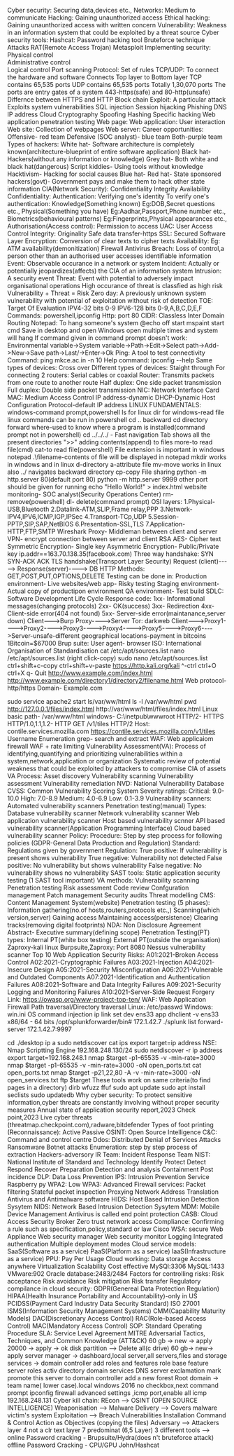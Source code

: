 Cyber security: Securing data,devices etc.,
Networks: Medium to communicate
Hacking: Gaining unaunthorized access
Ethical hacking: Gaining unaunthorized access with written concern
Vulnerability: Weakness in an information system that could be exploited by a threat source
Cyber security tools:
    Hashcat: Password hacking tool
    Bruteforce technique
    Attacks
    RAT(Remote Access Trojan)
    Metasploit
Implementing security:
     Physical control  
     Administrative control  
     Logical control
Port scanning
Protocol: Set of rules
TCP/UDP: 
    To connect the hardware and software
    Connects Top layer to Bottom layer
    TCP contains 65,535 ports
    UDP contains 65,535 ports
    Totally 1,30,070 ports
    The ports are entry gates of a system
    443-https(safe) and 80-http(unsafe)
Differnce between HTTPS and HTTP
Block chain
Exploit: 
      A particular attack
      Exploits system vulnerabilities
SQL injection
Session hijacking
Phishing
DNS
IP address
Cloud
Cryptography
Spoofing
Hashing
Specific hacking
Web application penetration testing
    Web page:
    Web application: User interaction
    Web site: Collection of webpages
    Web server:
Career opportunities: 
    Offensive- red team
    Defensive (SOC analyst)- blue team
    Both-purple team
Types of hackers:
    White hat- Software architecture is completely known(architecture-blueprint of entire software application)
    Black hat- Hackers(without any information or knowledge)
    Grey hat- Both white and black hat(dangerous)
    Script kiddies- Using tools without knowledge
    Hacktivism- Hacking for social causes
    Blue hat- 
    Red hat-
    State sponsored hackers(govt)- Government pays and make them to hack other state information
CIA(Network Security):
    Confidentiality
    Integrity
    Availability
Confidentiality:
Authentication: Verifying one's identity
To verify one's authentication:
    Knowledge(Something known) Eg:DOB,Secret questions etc.,
    Physical(Something you have) Eg:Aadhar,Passport,Phone number etc.,
    Biometrics(behavioural patterns) Eg:Fingerprints,Physical appearances etc.,
Authorisation(Access control): Permission to access
UAC: User Access Control
Integrity: Originality
    Safe data transfer-https
    SSL: Secured Software Layer
    Encryption: Conversion of clear texts to cipher texts
Availability: 
    Eg: ATM availability(demonitization)
    Firewall
    Antivirus
Breach: Loss of control,a person other than an authorised user accesses identifiable information   
Event: Observable occurance in a network or system
Incident: Actually or potentially jeopardizes(affects) the CIA of an information system
Intrusion: 
    A security event
Threat: 
    Event with potential to adversely impact organisational operations
    High occurance of threat is classfied as high risk
    Vulnerability + Threat = Risk
Zero day: A previously unknown system vulnerability with potential of exploitation without risk of detection
TOE: Target Of Evaluation
IPV4-32 bits 0-9 
IPV6-128 bits 0-9,A,B,C,D,E,F
Commands: powershell,ipconfig
Http: port 80
CIDR: Classless Inter Domain Routing 
Notepad: To hang someone's system
@echo off
start mspaint
start cmd
Save in desktop and open
Windows open multiple times and system will hang
If command given in command prompt doesn't work:
Environmental variable->System variable->Path->Edit->Select path->Add->New->Save path->Last/->Enter->Ok
Ping: A tool to test connectivity
Command: ping mkce.ac.in -n 10
Help command: ipconfig --help
Same types of devices: Cross over
Different types of devices: Staight through
For connecting 2 routers: Serial cables or coaxial
Router: Transmits packets from one route to another route
Half duplex: One side packet transmission
Full duplex: Double side packet transmission
NIC: Network Interface Card
MAC: Medium Access Control
IP address-dynamic
DHCP-Dynamic Host Configuration Protocol-default IP address
LINUX FUNDAMENTALS:
windows-command prompt,powershell
ls for linux dir for windows-read file
linux commands can be run in powershell
cd .. backward
cd directory forward
where-used to know where a program is installed(command prompt not in powershell)
cd ../../../ - Fast navigation
Tab shows all the present directories
">>" adding contents(append) to files
more-to read file(cmd) 
cat-to read file(powershell)
File extension is important in windows
notepad .\filename-contents of file will be displayed in notepad
mkdir works in windows and in linux
d-directory
a-attribute file
mv-move works in linux also
../ navigates backward directory
cp-copy
File sharing
python -m http.server 80(default port 80)
python -m http.server 9999
other port should be given for running
echo "Hello World!" > index.html
website monitoring- SOC analyst(Security Operations Center)
rm- remove(powershell) 
dl- delete(command prompt)
OSI layers:
1.Physical-USB,Bluetooth
2.Datalink-ATM,SLIP,Frame relay,PPP
3.Network-IPV4,IPV6,ICMP,IGP,IPSec
4.Transport-TCp,UDP
5.Session-PPTP,SIP,SAP,NetBIOS
6.Presentation-SSL,TLS
7.Application-HTTP,FTP,SMTP
Wireshark
Proxy- Middleman between client and server
VPN- encrypt connection between server and client
RSA AES- Cipher text
Symmetric Encryption- Single key
Asymmetric Encryption- Public/Private key
ip.addr==163.70.138.35(facebook.com)
Three way handshake:
SYN
SYN-ACK
ACK
TLS handshake(Transport Layer Security)
Request (client)-----> Response(server)----> DB
HTTP Methods: GET,POST,PUT,OPTIONS,DELETE
Testing can be done in:
Production environment- Live websites/web app- Risky testing
Staging environment- Actual copy of productipon environment
QA environment- Test build
SDLC: Software Development Life Cycle
Response code:
1xx- Informational messages(changing protocols)
2xx- OK(success)
3xx- Redirection
4xx- Client-side error(404 not found)
5xx- Server-side error(maintanance,server down)
Client--->Burp Proxy---->Server
Tor: darkweb
Client--->Proxy1---->Proxy2---->Proxy3---->Proxy4---->Proxy5---->Proxy6---->Server-unsafe-different geographical locations-payment in bitcoins
1Bitcoin=$67000
Brup suite:
User agent- browser
ISO: International Organisation of Standardisation
cat /etc/apt/sources.list
nano /etc/apt/sources.list (right click-copy)
sudo nano /etc/apt/sources.list
ctrl+shift+c-copy
ctrl+shift+v-paste
https://http.kali.org/kali
^-ctrl
ctrl+O
ctrl+X
q- Quit
http://www.example.com/index.html
http://www.example.com/directory1/directory2/filename.html
Web protocol- http/https
Domain- Example.com

sudo service apache2 start
ls/var/ww/html
ls -l /var/ww/html
pwd
http://127.0.0.1/files/index.html
http://var/www/html/files/index.html
Linux basic path- /var/www/html
windows- C:\inetpub\wwwroot
HTTP/2- HTTPS
HTTP/1.0,1.1,1.2- HTTP
GET /v1/tiles HTTP/2
Host: contile.services.mozilla.com
https://contile.services.mozilla.com/v1/tiles
Username Enumeration
grep- search and extract
WAF:  Web applicaiom firewall
WAF + rate limiting
Vulnerability Assessment(VA): 
     Process of identifying,quantifying and prioritizing vulnerabilities within a system,network,application or organization
     Systematic review of potential weakness that could be exploited by attackers to compromise CIA of assets
VA Process:
     Asset discovery
     Vulnerability scanning
     Vulnerability assessment
     Vulnerability remediation
NVD: National Vulnerability Database
CVSS: Common Vulnerability Scoring System
Severity ratings:
     Critical: 9.0-10.0
     High: 7.0-8.9
     Medium: 4.0-6.9
     Low: 0.1-3.9
Vulnerability scanners:
     Automated vulnerability scanners
     Penetration testing(manual)
Types:
     Database vulnerability scanner
     Network vulnerability scanner
     Web application vulnerability scanner
     Host based vulnerability scnner
     API based vulnerability scanner(Application Programming Interface)
     Cloud based vulnerability scanner
Policy: 
Procedure: Step by step process for following policies (GDPR-General Data Production and Regulation)
Standard: Regulations given by government
Regulation: 
True positive: If vulnerability is present shows vulnerability
True negative: Vulnerability not detected
False positive: No vulnerability but shows vulnerability
False negative: No vulnerability shows no vulnerability
SAST tools: Static application security testing (1 SAST tool important)
VA methods:
    Vulnerability scanning
    Penetration testing
    Risk assessment
    Code review
    Confguration management
    Patch management
    Security audits
    Threat modelling
CMS: Content Management System(website)
Penetration testing (5 phases):
    Information gathering(no.of hosts,routers,protocols etc.,) 
    Scanning(which version,server)
    Gaining access
    Maintaining access(persistence)
    Clearing tracks(removing digital footprints)
NDA: Non Disclosure Agreement
Abstract- Executive summary(defining scope)
Penetration Testing(PT) types:
    Internal PT(white box testing)
    External PT(outside the organisation)
Zaproxy-kali linux
Burpsuite,Zaproxy: Port 8080
Nessus vulnerability scanner
Top 10 Web Application Security Risks:
    A01:2021-Broken Access Control 
    A02:2021-Cryptographic Failures 
    A03:2021-Injection
    A04:2021-Insecure Design 
    A05:2021-Security Misconfiguration
    A06:2021-Vulnerable and Outdated Components
    A07:2021-Identification and Authentication Failures
    A08:2021-Software and Data Integrity Failures 
    A09:2021-Security Logging and Monitoring Failures
    A10:2021-Server-Side Request Forgery 
    Link: https://owasp.org/www-project-top-ten/
    WAF: Web Application Firewall
    Path traversal/Directory traversal
    Linux: /etc/passwd
    Windows: win.ini
    OS command injection
    ip link set dev ens33 app
    dhclient -v ens33
    x86/64 - 64 bits
    /opt/splunkforwarder/bin#
    172.1.42.7
    ./splunk list forward-server 
    172.1.42.7:9997

cd ./desktop
ip a
sudo netdiscover
cat ips
export target=ip address
NSE: Nmap Scriptting Engine
192.168.248.130/24
sudo netdiscover -r ip address
export target=192.168.248.1
nmap $target -p1-65535 -v -min-rate=3000
nmap $target -p1-65535 -v -min-rate=3000 -oN open_ports.txt
cat open_ports.txt
nmap $target -p21,22,80 -A -v -min-rate=3000 -oN open_services.txt
ftp $target
These tools work on same criteria(to find pages in a directory)
dirb
wfuzz
ffuf
sudo apt update
sudo apt install seclists
sudo updatedb
Why cyber security: To protect sensitive information,cyber threats are constantly involving without proper security measures
Annual state of application security report,2023
Check point,2023
Live cyber threats (threatmap.checkpoint.com),radware,bitdefender
Types of foot printing (Reconnaissance):
     Active
     Passive
OSINT: Open Source Intelligence
C&C: Command and control centre
Ddos: Distributed Denial of Services Attacks
Ransomware
Botnet attacks
Enumeration: step by step process of extraction
Hackers-adversory
IR Team: Incident Response Team
NIST: National Institute of Standard and Technology
   Identify
   Protect
   Detect
   Respond
   Recover
Preparation
Detection and analysis
Containment
Post incidence
DLP: Data Loss Prevention
IPS: Intrusion Prevention Service
Raspberry py
WPA2: Low WPA3: Advanced
Firewall services:
    Packet filtering
    Stateful packet inspection
    Proxying
    Network Address Translation
Antivirus and Antimalware software
HIDS: Host Based Intrusion Detection Sysytem
NIDS: Network Based Intrusion Detection Sysytem
MDM: Mobile Device Management
Antivirus is called end point protection
CASB: Cloud Access Security Broker 
Zero trust network access
Compliance: Confirming a rule such as specification,policy,standard or law
Cisco WSA: secure Web Appliance
  Web security manager
  Web security monitor
  Logging
  Integrated authentication
  Multiple deployment modes
Cloud service models:
  SaaS(Software as a service)
  PaaS(Platform as a service)
  IaaS(Infrastructure as a service)
PPU: Pay Per Usage
Cloud working:
  Data storage
  Access anywhere
  Virtualization
  Scalability
  Cost effective
MySQl:3306
MySQL:1433
VMware:902
Oracle database:2483/2484
Factors for controlling risks:
  Risk acceptance
  Risk avoidance
  Risk mitigation
  Risk transfer
Regulatory compilance in cloud security:
  GDPR(Genereal Data Protection Regulation)
  HIPAA(Health Insurance Portability and Accountability)-only in US
  PCIDSS(Payment Card Industry Data Security Standard)
  ISO 27001
  ISMS(Information Security Management Systems)
  CMM(Capability Maturity Models)
DAC(Discretionary Access Control)
RAC(Role-based Access Control)
MAC(Mandatory Access Control)
SOP: Standard Operating Procedure
SLA: Service Level Agreement
MITRE Adversarial Tactics, Techniques, and Common Knowledge (ATT&CK)
60 gb -> new -> apply
20000 -> apply -> ok
disk partition --> Delete all(c drive)
60 gb-> new-> apply
server manager ->
dashboard,local server,all servers,files and storage services -> domain controller
add roles and features role base feature
server roles activ directory domain services DNS server
exclamation mark
promote this server to domain controller
add a new forest
Root domain -> team name( lower case).local
windows 2016
no checkbox,next
command prompt ipconfig
firewall advanced settings ,icmp port,enable all icmp
192.168.248.131
Cyber kill chain:
REcon --> OSINT (OPEN SOURCE INTELLIGENCE)
Weaponisation --> Malware
Delivery --> Covers malware victim's system
Exploitation --> Breach Vulnerabilities
Installation
Command & Control
Action as Objectives (copying the files)
Adversary --> Attackers
layer 4 not a clr text
layer 7 predominat (6,5 Layer)
3 different tools
--> online Password cracking  -  Brupsuite/Hydra(does n't bruteforce attack)
    offline Password Cracking - CPU/GPU John/Hashcat


























 













